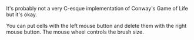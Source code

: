 It's probably not a very C-esque implementation of Conway's Game of Life but it's okay.

You can put cells with the left mouse button and delete them with the right mouse button. 
The mouse wheel controls the brush size.
